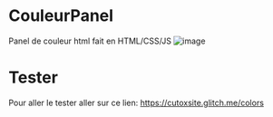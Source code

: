 # CouleurPanel
Panel de couleur html fait en HTML/CSS/JS
![image](https://user-images.githubusercontent.com/71967731/130556213-c1be7b01-d7ad-4ecf-9a6c-4cb8c2ba1d83.png)


# Tester
Pour aller le tester aller sur ce lien:
https://cutoxsite.glitch.me/colors
